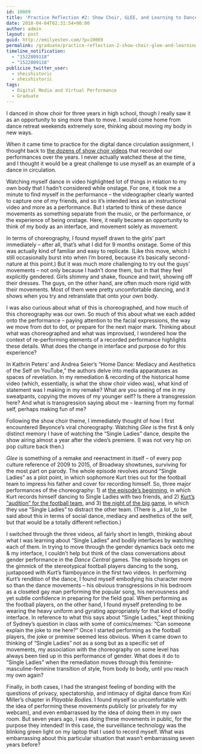 ```yaml
---
id: 10069
title: 'Practice Reflection #2: Show Choir, GLEE, and Learning to Dance Again'
date: 2018-04-04T02:31:54+00:00
author: admin
layout: post
guid: http://emilyesten.com/?p=10069
permalink: /graduate/practice-reflection-2-show-choir-glee-and-learning-to-dance-again/
timeline_notification:
  - "1522809118"
  - "1522809118"
publicize_twitter_user:
  - sheishistoric
  - sheishistoric
tags:
  - Digital Media and Virtual Performance
  - Graduate
---
```

I danced in show choir for three years in high school, though I really saw it as an opportunity to sing more than to move. I would come home from dance retreat weekends extremely sore, thinking about moving my body in new ways.

When it came time to practice for the digital dance circulation assignment, I thought back to [the dozens of show choir videos](https://youtu.be/cvAqAVYRHO4) that recorded our performances over the years. I never actually watched these at the time, and I thought it would be a great challenge to use myself as an example of a dance in circulation.

Watching myself dance in video highlighted lot of things in relation to my own body that I hadn&#8217;t considered while onstage. For one, it took me a minute to find myself in the performance – the videographer clearly wanted to capture one of my friends, and so it&#8217;s intended less as an instructional video and more as a performance. But I started to think of these dance movements as something separate from the music, or the performance, or the experience of being onstage. Here, it really became an opportunity to think of my body as an interface, and movement solely as movement.

In terms of choreography, I found myself drawn to the girls&#8217; part immediately – after all, that&#8217;s what I did for 9 months onstage. Some of this was actually kind of familiar and easy to replicate. (Like this move, which I still occasionally burst into when I&#8217;m bored, because it&#8217;s basically second-nature at this point.) But it was much more challenging to try out the guys&#8217; movements – not only because I hadn&#8217;t done them, but in that they feel explicitly gendered. Girls shimmy and shake, flounce and twirl, showing off their dresses. The guys, on the other hand, are often much more rigid with their movements. Most of them were pretty uncomfortable dancing, and it shows when you try and retranslate that onto your own body.

I was also curious about what of this is choreographed, and how much of this choreography was our own. So much of this about what we each added onto the performance – paying attention to the facial expressions, the way we move from dot to dot, or prepare for the next major mark. Thinking about what was choreographed and what was improvised, I wondered how the context of re-performing elements of a recorded performance highlights these details. What does the change in interface and purpose do for this experience?

In Kathrin Peters&#8217; and Andrea Seier&#8217;s &#8220;Home Dance: Mediacy and Aesthetics of the Self on YouTube,&#8221; the authors delve into media apparatuses as spaces of revelation. In my remediation & recording of the historical home video (which, essentially, is what the show choir video was), what kind of statement was I making in my remake? What are you seeing of me in my sweatpants, copying the moves of my younger self? Is there a transgression here? And what is transgression saying about me – learning from my formal self, perhaps making fun of me?

Following the show choir theme, I immediately thought of how I first encountered Beyonce&#8217;s viral choreography. Watching _Glee_ is the first & only distinct memory I have of watching the &#8220;Single Ladies&#8221; dance, despite the show airing almost a year after the video&#8217;s premiere. (I was not very hip on pop culture back then.)

_Glee_ is something of a remake and reenactment in itself – of every pop culture reference of 2009 to 2015, of Broadway showtunes, surviving for the most part on parody. The whole episode revolves around &#8220;Single Ladies&#8221; as a plot point, in which sophomore Kurt tries out for the football team to impress his father and cover for recording himself. So, three major performances of the choreography: 1) at [the episode&#8217;s beginning](https://www.youtube.com/watch?v=gGFKtzZBi9g), in which Kurt records himself dancing to Single Ladies with two friends, and 2) [Kurt&#8217;s &#8220;audition&#8221; for the football team](https://www.youtube.com/watch?v=_9IRaHOF30k), and 3) [the night of the big game](https://www.youtube.com/watch?v=S3LxQfkQVjo), in which they use &#8220;Single Ladies&#8221; to distract the other team. (There is _a lot _to be said about this in terms of social dance, mediacy and aesthetics of the self, but that would be a totally different reflection.)

I switched through the three videos, all fairly short in length, thinking about what I was learning about &#8220;Single Ladies&#8221; and bodily interfaces by watching each of them. In trying to move through the gender dynamics back onto me & my interface, I couldn&#8217;t help but think of the class conversations about gender performance in the _Dance Central_ games. The episode hinges on the gimmick of the stereotypical football players dancing to the song, juxtaposed with Kurt&#8217;s flamboyance in the first two videos. In performing Kurt&#8217;s rendition of the dance, I found myself embodying his character more so than the dance movements &#8211; his obvious transgressions in his bedroom as a closeted gay man performing the popular song, his nervousness and yet subtle confidence in preparing for the field goal. When performing as the football players, on the other hand, I found myself pretending to be wearing the heavy uniform and gyrating appropriately for that kind of bodily interface. In reference to what this says about &#8220;Single Ladies,&#8221; kept thinking of Sydney&#8217;s question in class with some of comics/memes: &#8220;Can someone explain the joke to me here?&#8221; Once I started performing as the football players, the joke or premise seemed less obvious. When it came down to thinking of &#8220;Single Ladies&#8221; not as a song but as a specific set of movements, my association with the choreography on some level has always been tied up in this performance of gender. What does it do to &#8220;Single Ladies&#8221; when the remediation moves through this feminine-masculine-feminine transition of style, from body to body, until you reach my own again?

Finally, in both cases, I had the strangest feeling of bonding with the questions of privacy, spectatorship, and intimacy of digital dance from Kiri Miller&#8217;s chapter in _Playable Bodies_. I found myself so uncomfortable with the idea of performing these movements publicly (or privately for my webcam), and even embarrassed by the idea of doing them in my own room. But seven years ago, I was doing these movements in public, for the purpose they intended! In this case, the surveillance technology was the blinking green light on my laptop that I used to record myself. What was embarrassing about this particular situation that wasn&#8217;t embarrassing seven years before?
